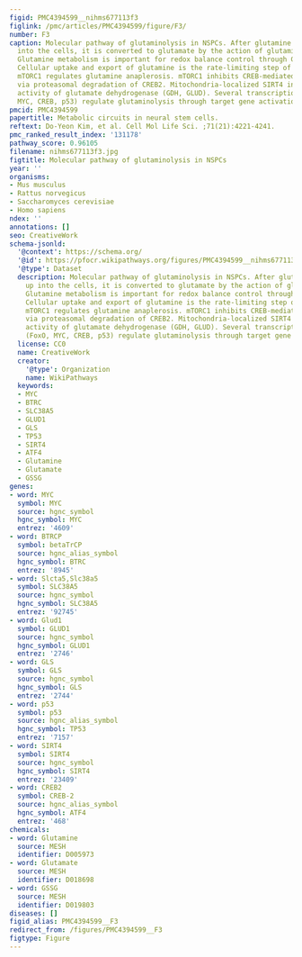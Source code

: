 ```yaml
---
figid: PMC4394599__nihms677113f3
figlink: /pmc/articles/PMC4394599/figure/F3/
number: F3
caption: Molecular pathway of glutaminolysis in NSPCs. After glutamine is taken up
  into the cells, it is converted to glutamate by the action of glutaminase (GLS).
  Glutamine metabolism is important for redox balance control through GSH biosynthesis.
  Cellular uptake and export of glutamine is the rate-limiting step of mTOR activation.
  mTORC1 regulates glutamine anaplerosis. mTORC1 inhibits CREB-mediated Sirt4 transcription
  via proteasomal degradation of CREB2. Mitochondria-localized SIRT4 inhibits the
  activity of glutamate dehydrogenase (GDH, GLUD). Several transcription factors (FoxO,
  MYC, CREB, p53) regulate glutaminolysis through target gene activation
pmcid: PMC4394599
papertitle: Metabolic circuits in neural stem cells.
reftext: Do-Yeon Kim, et al. Cell Mol Life Sci. ;71(21):4221-4241.
pmc_ranked_result_index: '131178'
pathway_score: 0.96105
filename: nihms677113f3.jpg
figtitle: Molecular pathway of glutaminolysis in NSPCs
year: ''
organisms:
- Mus musculus
- Rattus norvegicus
- Saccharomyces cerevisiae
- Homo sapiens
ndex: ''
annotations: []
seo: CreativeWork
schema-jsonld:
  '@context': https://schema.org/
  '@id': https://pfocr.wikipathways.org/figures/PMC4394599__nihms677113f3.html
  '@type': Dataset
  description: Molecular pathway of glutaminolysis in NSPCs. After glutamine is taken
    up into the cells, it is converted to glutamate by the action of glutaminase (GLS).
    Glutamine metabolism is important for redox balance control through GSH biosynthesis.
    Cellular uptake and export of glutamine is the rate-limiting step of mTOR activation.
    mTORC1 regulates glutamine anaplerosis. mTORC1 inhibits CREB-mediated Sirt4 transcription
    via proteasomal degradation of CREB2. Mitochondria-localized SIRT4 inhibits the
    activity of glutamate dehydrogenase (GDH, GLUD). Several transcription factors
    (FoxO, MYC, CREB, p53) regulate glutaminolysis through target gene activation
  license: CC0
  name: CreativeWork
  creator:
    '@type': Organization
    name: WikiPathways
  keywords:
  - MYC
  - BTRC
  - SLC38A5
  - GLUD1
  - GLS
  - TP53
  - SIRT4
  - ATF4
  - Glutamine
  - Glutamate
  - GSSG
genes:
- word: MYC
  symbol: MYC
  source: hgnc_symbol
  hgnc_symbol: MYC
  entrez: '4609'
- word: BTRCP
  symbol: betaTrCP
  source: hgnc_alias_symbol
  hgnc_symbol: BTRC
  entrez: '8945'
- word: Slcta5,Slc38a5
  symbol: SLC38A5
  source: hgnc_symbol
  hgnc_symbol: SLC38A5
  entrez: '92745'
- word: Glud1
  symbol: GLUD1
  source: hgnc_symbol
  hgnc_symbol: GLUD1
  entrez: '2746'
- word: GLS
  symbol: GLS
  source: hgnc_symbol
  hgnc_symbol: GLS
  entrez: '2744'
- word: p53
  symbol: p53
  source: hgnc_alias_symbol
  hgnc_symbol: TP53
  entrez: '7157'
- word: SIRT4
  symbol: SIRT4
  source: hgnc_symbol
  hgnc_symbol: SIRT4
  entrez: '23409'
- word: CREB2
  symbol: CREB-2
  source: hgnc_alias_symbol
  hgnc_symbol: ATF4
  entrez: '468'
chemicals:
- word: Glutamine
  source: MESH
  identifier: D005973
- word: Glutamate
  source: MESH
  identifier: D018698
- word: GSSG
  source: MESH
  identifier: D019803
diseases: []
figid_alias: PMC4394599__F3
redirect_from: /figures/PMC4394599__F3
figtype: Figure
---
```

